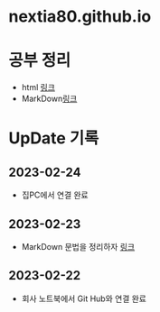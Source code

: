 # nextia80.github.io

# 공부 정리
* html [링크](./html.md)
* MarkDown[링크](./markdown.md)


# UpDate 기록

## 2023-02-24
* 집PC에서 연결 완료

## 2023-02-23
* MarkDown 문법을 정리하자 [링크](./markdown.md)

## 2023-02-22
* 회사 노트북에서 Git Hub와 연결 완료